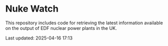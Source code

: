 # Nuke Watch

This repository includes code for retrieving the latest information available on the output of EDF nuclear power plants in the UK.

Last updated: 2025-04-16 17:13